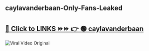 
 ## caylavanderbaan-Only-Fans-Leaked

# <h2><a href="https://clipsfans.com/caylavanderbaan&ref=git">🔗 Click to LINKS ⏩⏩ 👉 🟢 caylavanderbaan </a></h2>

<a href="https://clipsfans.com/caylavanderbaan&ref=git" rel="nofollow" data-target="animated-image.originalLink"><img src="https://i.ibb.co.com/xMMVF88/686577567.gif" alt="Viral Video Original" style="max-width: 100%; display: inline-block;" data-target="animated-image.originalImage"></a>
